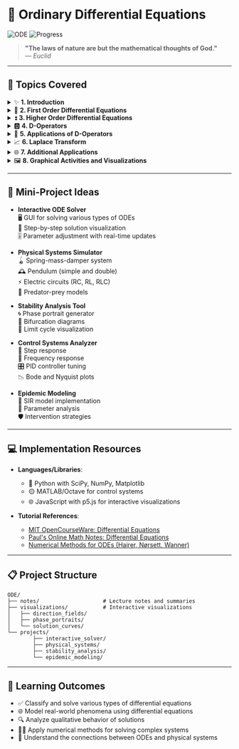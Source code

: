 # 🌊 Ordinary Differential Equations

![ODE](https://img.shields.io/badge/Math-Differential_Equations-green)
![Progress](https://img.shields.io/badge/Status-In_Progress-yellow)

> **"The laws of nature are but the mathematical thoughts of God."**  
> — *Euclid*

---

## 📖 **Topics Covered**

<details>
<summary>✨ <strong>1. Introduction</strong></summary>

- 🧩 Basic concepts and terminology  
- 🏷️ Classification of differential equations  
- 🌍 Physical applications and modeling  

</details>

<details>
<summary>🔢 <strong>2. First Order Differential Equations</strong></summary>

- 🔗 Separable equations  
- 📏 Linear equations  
- 🧮 Exact equations  
- 🧠 Integrating factors  
- 🌀 Homogeneous equations  
- 🦾 Bernoulli equations  
- 🛠️ Applications and modeling  

</details>

<details>
<summary>⏫ <strong>3. Higher Order Differential Equations</strong></summary>

- 🧬 Linear homogeneous equations with constant coefficients  
- 🏗️ Fundamental solutions  
- 🔄 Reduction of order  
- 🧑‍🔬 Nonhomogeneous equations  
- 📝 Method of undetermined coefficients  
- 🧩 Variation of parameters  
- 🏛️ Cauchy-Euler equations  

</details>

<details>
<summary>🅳 <strong>4. D-Operators</strong></summary>

- 🏷️ Operator notation  
- ⚙️ Properties of D-operators  
- 🧑‍💻 Solving differential equations using operators  
- 🔄 Transfer functions  

</details>

<details>
<summary>🚦 <strong>5. Applications of D-Operators</strong></summary>

- 💡 Circuit analysis  
- ⚙️ Mechanical systems  
- 🎛️ Control systems  

</details>

<details>
<summary>📈 <strong>6. Laplace Transform</strong></summary>

- 🧾 Definition and properties  
- 🔙 Inverse Laplace transform  
- 🏁 Solving initial value problems  
- ⏱️ Unit step and impulse functions  
- 🔗 Convolution  
- 🔄 Transfer functions  

</details>

<details>
<summary>🌐 <strong>7. Additional Applications</strong></summary>

- 🎵 Vibration analysis  
- 🔋 RLC circuits  
- 🎚️ Control systems  
- 🧬 Population dynamics  
- 🔥 Heat transfer  

</details>

<details>
<summary>🖼️ <strong>8. Graphical Activities and Visualizations</strong></summary>

- 🌀 Phase portraits  
- 🧭 Direction fields  
- 📊 Numerical methods visualization  
- 🛡️ Stability analysis  

</details>

---

## 🚀 **Mini-Project Ideas**

- **Interactive ODE Solver**  
    🖥️ GUI for solving various types of ODEs  
    👣 Step-by-step solution visualization  
    🎚️ Parameter adjustment with real-time updates  

- **Physical Systems Simulator**  
    🪀 Spring-mass-damper system  
    🕰️ Pendulum (simple and double)  
    ⚡ Electric circuits (RC, RL, RLC)  
    🦁 Predator-prey models  

- **Stability Analysis Tool**  
    🌀 Phase portrait generator  
    🌱 Bifurcation diagrams  
    🔄 Limit cycle visualization  

- **Control Systems Analyzer**  
    🏁 Step response  
    🎵 Frequency response  
    🎛️ PID controller tuning  
    📉 Bode and Nyquist plots  

- **Epidemic Modeling**  
    🦠 SIR model implementation  
    🧮 Parameter analysis  
    🛡️ Intervention strategies  

---

## 💻 **Implementation Resources**

- **Languages/Libraries**:  
    - 🐍 Python with SciPy, NumPy, Matplotlib  
    - 🟡 MATLAB/Octave for control systems  
    - 🌐 JavaScript with p5.js for interactive visualizations  

- **Tutorial References**:  
    - [MIT OpenCourseWare: Differential Equations](https://ocw.mit.edu/courses/mathematics/18-03-differential-equations-spring-2010/)  
    - [Paul's Online Math Notes: Differential Equations](https://tutorial.math.lamar.edu/Classes/DE/DE.aspx)  
    - [Numerical Methods for ODEs (Hairer, Nørsett, Wanner)](https://www.springer.com/gp/book/9783540566700)  

---

## 📋 **Project Structure**

```
ODE/
├── notes/                    # Lecture notes and summaries
├── visualizations/           # Interactive visualizations
│   ├── direction_fields/
│   ├── phase_portraits/
│   └── solution_curves/
└── projects/
        ├── interactive_solver/
        ├── physical_systems/
        ├── stability_analysis/
        └── epidemic_modeling/
```

---

## 🎯 **Learning Outcomes**

- ✅ Classify and solve various types of differential equations  
- 🌐 Model real-world phenomena using differential equations  
- 🔍 Analyze qualitative behavior of solutions  
- 🧑‍💻 Apply numerical methods for solving complex systems  
- 🔗 Understand the connections between ODEs and physical systems  
